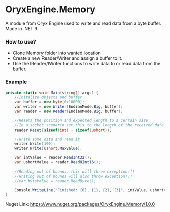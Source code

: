 # OryxEngine.Memory
A module from Oryx Engine used to write and read data from a byte buffer.
Made in .NET 9.

### How to use?
- Clone Memory folder into wanted location
- Create a new Reader/Writer and assign a buffer to it.
- Use the IReader/IWriter functions to write data to or read data from the buffer.

### Example

```c#
private static void Main(string[] args) {
    //Initalize objects and buffer
    var buffer = new byte[0x10000];
    var writer = new Writer(EndianMode.Big, buffer);
    var reader = new Reader(EndianMode.Big, buffer);

    //Resets the position and expected length to a certain size
    //In a socket scenario set this to the length of the received data
    reader.Reset(sizeof(int) + sizeof(ushort));

    //Write some data and read it
    writer.Write(100);
    writer.Write(ushort.MaxValue);

    var intValue = reader.ReadInt32();
    var ushortValue = reader.ReadUInt16();

    //Reading out of bounds, this will throw exception!!!
    //Writing out of bounds will also throw exception!!!
    //var byteValue = reader.ReadByte();

    Console.WriteLine("Finished: {0}, {1}, {2}, {3}", intValue, ushortValue, reader.Position, reader.Buffer.Length);
}
```

Nuget Link: https://www.nuget.org/packages/OryxEngine.Memory/1.0.0
